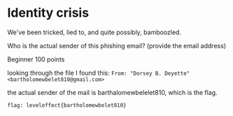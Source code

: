 # Identity crisis

We've been tricked, lied to, and quite possibly, bamboozled.

Who is the actual sender of this phishing email? (provide the email address)

Beginner 
100 points 

looking through the file I found this:
`From: "Dorsey B. Deyette" <bartholomewbelet810@gmail.com>`

the actual sender of the mail is barthalomewbelelet810, which is the flag.

`flag: leveleffect{bartholomewbelet810}`


